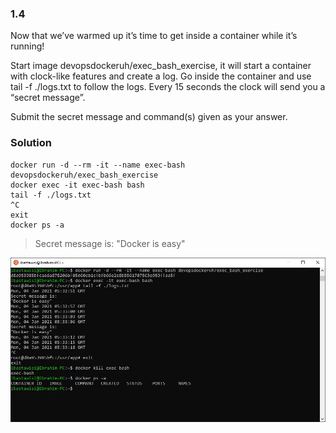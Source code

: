 ### 1.4
Now that we’ve warmed up it’s time to get inside a container while it’s running!

Start image devopsdockeruh/exec_bash_exercise, it will start a container with clock-like features and create a log. Go inside the container and use tail -f ./logs.txt to follow the logs. Every 15 seconds the clock will send you a “secret message”.

Submit the secret message and command(s) given as your answer.

### Solution
```
docker run -d --rm -it --name exec-bash devopsdockeruh/exec_bash_exercise
docker exec -it exec-bash bash
tail -f ./logs.txt
^C
exit
docker ps -a
```

> Secret message is:
"Docker is easy"

![exec bash](screenshot.jpg)